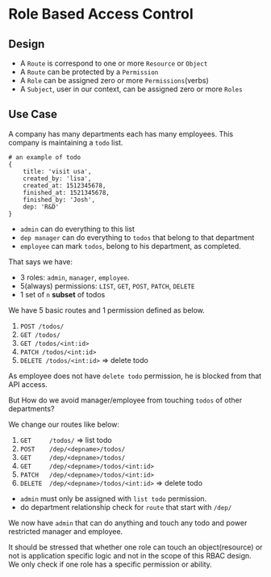 # Role Based Access Control

## Design
* A `Route` is correspond to one or more `Resource` or `Object`
* A `Route` can be protected by a `Permission`
* A `Role` can be assigned zero or more `Permissions`(verbs)
* A `Subject`, user in our context, can be assigned zero or more `Roles`

## Use Case
A company has many departments each has many employees. This company is maintaining a `todo` list.
```
# an example of todo 
{
    title: 'visit usa',
    created_by: 'lisa',
    created_at: 1512345678,
    finished_at: 1521345678,
    finished_by: 'Josh',
    dep: 'R&D'
}
```

* `admin` can do everything to this list  
* `dep manager` can do everything to `todos` that belong to that department  
* `employee` can mark `todos`, belong to his department, as completed.

That says we have:
* 3 roles: `admin`, `manager`, `employee`.
* 5(always) permissions: `LIST`, `GET`, `POST`, `PATCH`, `DELETE`
* 1 set of `n` **subset** of todos

We have 5 basic routes and 1 permission defined as below.
1. `POST /todos/`
2. `GET /todos/`
3. `GET /todos/<int:id>`
4. `PATCH /todos/<int:id>`
5. `DELETE /todos/<int:id>` => delete todo

As employee does not have `delete todo` permission, he is blocked from that API access. 

But How do we avoid manager/employee from touching `todos` of other departments? 

We change our routes like below:
1. `GET     /todos/`                        => list todo
1. `POST    /dep/<depname>/todos/`
2. `GET     /dep/<depname>/todos/`
3. `GET     /dep/<depname>/todos/<int:id>`
4. `PATCH   /dep/<depname>/todos/<int:id>`
5. `DELETE  /dep/<depname>/todos/<int:id>`  => delete todo

* `admin` must only be assigned with `list todo` permission.
* do department relationship check for `route` that start with `/dep/`

We now have `admin` that can do anything and touch any todo and power restricted
manager and employee.

It should be stressed that whether one role can touch an object(resource) or not is application specific logic and not in the scope of this RBAC design. We only check if one role has a specific permission or ability.
